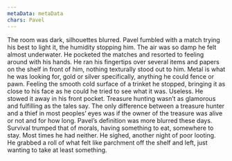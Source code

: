 ```yaml
---
metaData: metaData
chars: Pavel
---
```


The room was dark, silhouettes blurred. Pavel fumbled with a match trying his best to light it, the humidity stopping him. The air was so damp he felt almost underwater. He pocketed the matches and resorted to feeling around with his hands. He ran his fingertips over several items and papers on the shelf in front of him, nothing texturally stood out to him. Metal is what he was looking for, gold or silver specifically, anything he could fence or pawn. Feeling the smooth cold surface of a trinket he stopped, bringing it as close to his face as he could he tried to see what it was. Useless. He stowed it away in his front pocket. Treasure hunting wasn’t as glamorous and fulfilling as the tales say. The only difference between a treasure hunter and a thief in most peoples’ eyes was if the owner of the treasure was alive or not and for how long. Pavel’s definition was more blurred these days. Survival trumped that of morals, having something to eat, somewhere to stay. Most times he had neither. He sighed, another night of poor looting. He grabbed a roll of what felt like parchment off the shelf and left, just wanting to take at least something.
